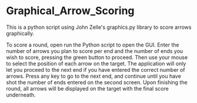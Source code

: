 # Graphical_Arrow_Scoring
This is a python script using John Zelle's graphics.py library to score arrows graphically. 


To score a round, open run the Python script to open the GUI. Enter the number of arrows you plan to score per end and the number of ends you wish to score,
pressing the green button to proceed. Then use your mouse to select the position of each arrow on the target. The application will only let you proceed to the next end
if you have entered the correct number of arrows. Press any key to go to the next end, and continue until you have shot the number of ends entered on the second screen.
Upon finishing the round, all arrows will be displayed on the target with the final score underneath.
